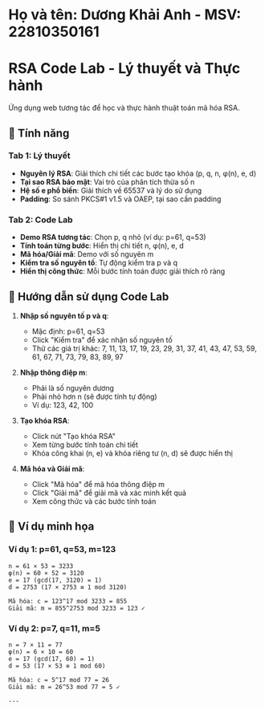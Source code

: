 # Họ và tên: Dương Khải Anh - MSV: 22810350161

# RSA Code Lab - Lý thuyết và Thực hành

Ứng dụng web tương tác để học và thực hành thuật toán mã hóa RSA.

## 🎯 Tính năng

### Tab 1: Lý thuyết
- **Nguyên lý RSA**: Giải thích chi tiết các bước tạo khóa (p, q, n, φ(n), e, d)
- **Tại sao RSA bảo mật**: Vai trò của phân tích thừa số n
- **Hệ số e phổ biến**: Giải thích về 65537 và lý do sử dụng
- **Padding**: So sánh PKCS#1 v1.5 và OAEP, tại sao cần padding

### Tab 2: Code Lab
- **Demo RSA tương tác**: Chọn p, q nhỏ (ví dụ: p=61, q=53)
- **Tính toán từng bước**: Hiển thị chi tiết n, φ(n), e, d
- **Mã hóa/Giải mã**: Demo với số nguyên m
- **Kiểm tra số nguyên tố**: Tự động kiểm tra p và q
- **Hiển thị công thức**: Mỗi bước tính toán được giải thích rõ ràng

## 📝 Hướng dẫn sử dụng Code Lab

1. **Nhập số nguyên tố p và q**:
   - Mặc định: p=61, q=53
   - Click "Kiểm tra" để xác nhận số nguyên tố
   - Thử các giá trị khác: 7, 11, 13, 17, 19, 23, 29, 31, 37, 41, 43, 47, 53, 59, 61, 67, 71, 73, 79, 83, 89, 97

2. **Nhập thông điệp m**:
   - Phải là số nguyên dương
   - Phải nhỏ hơn n (sẽ được tính tự động)
   - Ví dụ: 123, 42, 100

3. **Tạo khóa RSA**:
   - Click nút "Tạo khóa RSA"
   - Xem từng bước tính toán chi tiết
   - Khóa công khai (n, e) và khóa riêng tư (n, d) sẽ được hiển thị

4. **Mã hóa và Giải mã**:
   - Click "Mã hóa" để mã hóa thông điệp m
   - Click "Giải mã" để giải mã và xác minh kết quả
   - Xem công thức và các bước tính toán

## 🔢 Ví dụ minh họa

### Ví dụ 1: p=61, q=53, m=123
```
n = 61 × 53 = 3233
φ(n) = 60 × 52 = 3120
e = 17 (gcd(17, 3120) = 1)
d = 2753 (17 × 2753 ≡ 1 mod 3120)

Mã hóa: c = 123^17 mod 3233 = 855
Giải mã: m = 855^2753 mod 3233 = 123 ✓
```

### Ví dụ 2: p=7, q=11, m=5
```
n = 7 × 11 = 77
φ(n) = 6 × 10 = 60
e = 17 (gcd(17, 60) = 1)
d = 53 (17 × 53 ≡ 1 mod 60)

Mã hóa: c = 5^17 mod 77 = 26
Giải mã: m = 26^53 mod 77 = 5 ✓

---
